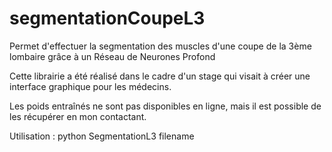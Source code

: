 # segmentationCoupeL3
Permet d'effectuer la segmentation des muscles d'une coupe de la 3ème lombaire grâce à un Réseau de Neurones Profond

Cette librairie a été réalisé dans le cadre d'un stage qui visait à créer une interface graphique pour les médecins.

Les poids entraînés ne sont pas disponibles en ligne, mais il est possible de les récupérer en mon contactant.

Utilisation : python SegmentationL3 filename
